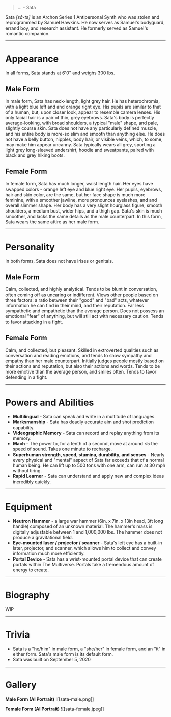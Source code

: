> *...* - Sata


Sata *\[sā-tə\]* is an Archon Series 1 Antipersonal Synth who was stolen and reprogrammed by Samuel Hawkins. He now serves as Samuel's bodyguard, errand boy, and research assistant. He formerly served as Samuel's romantic companion. 
***
# Appearance
In all forms, Sata stands at 6'0" and weighs 300 lbs.
## Male Form
In male form, Sata has neck-length, light grey hair. He has heterochromia, with a light blue left and and orange right eye. His pupils are similar to that of a human, but, upon closer look, appear to resemble camera lenses. His only facial hair is a pair of thin, grey eyebrows. Sata's body is perfectly average-looking, with broad shoulders, a typical "male" shape, and pale, slightly course skin. Sata does not have any particularly defined muscle, and his entire body is more-so slim and smooth than anything else. He does not have a belly button, nipples, body hair, or visible veins, which, to some, may make him appear uncanny. Sata typically wears all grey, sporting a light grey long-sleeved undershirt, hoodie and sweatpants, paired with black and grey hiking boots.

## Female Form
In female form, Sata has much longer, waist length hair. Her eyes have swapped colors - orange left eye and blue right eye. Her pupils, eyebrows, hair and skin color, are the same, but her face shape is much more feminine, with a smoother jawline, more pronounces eyelashes, and and overall slimmer shape. Her body has a very slight hourglass figure, smooth shoulders, a medium bust, wider hips, and a thigh gap. Sata's skin is much smoother, and lacks the same details as the male counterpart. In this form, Sata wears the same attire as her male form.
***
# Personality
In both forms, Sata does not have irises or genitals.

## Male Form
Calm, collected, and highly analytical. Tends to be blunt in conversation, often coming off as uncaring or indifferent. Views other people based on three factors: a ratio between their "good" and "bad" acts, whatever information he can find in their mind, and their reputation. Far less sympathetic and empathetic than the average person. Does not possess an emotional "fear" of anything, but will still act with necessary caution. Tends to favor attacking in a fight.

## Female Form
Calm, and collected, but pleasant. Skilled in extroverted qualities such as conversation and reading emotions, and tends to show sympathy and empathy than her male counterpart. Initially judges people mostly based on their actions and reputation, but also their actions and words. Tends to be more emotive than the average person, and smiles often. Tends to favor defending in a fight.
***
# Powers and Abilities
- **Multilingual** - Sata can speak and write in a multitude of languages.
- **Marksmanship** - Sata has deadly accurate aim and shot prediction capability.
- **Videographic Memory** - Sata can record and replay anything from its memory.
- **Mach** - The power to, for a tenth of a second, move at around $\times 5$ the speed of sound. Takes one minute to recharge.
- **Superhuman strength, speed, stamina, durability, and senses** - Nearly every physical and "mental" aspect of Sata far exceeds that of a normal human being. He can lift up to 500 tons with one arm, can run at 30 mph without tiring.
- **Rapid Learner** - Sata can understand and apply new and complex ideas incredibly quickly.
***
# Equipment
- **Neutron Hammer** - a large war hammer (6in. x 7in. x 13in head, 3ft long handle) composed of an unknown material. The hammer's mass is digitally adjustable between 1 and 1,000,000 lbs. The hammer does not produce a gravitational field.
- **Eye-mounted laser / projector / scanner** - Sata's left eye has a built-in later, projector, and scanner, which allows him to collect and convey information much more efficiently. 
- **Portal Device** - Sata has a wrist-mounted portal device that can create portals within The Multiverse. Portals take a tremendous amount of energy to create.
***
# Biography
WIP
***
# Trivia
- Sata is a "he/him" in male form, a "she/her" in female form, and an "it" in either form. Sata's male form is its default form.
- Sata was built on September 5, 2020
***
# Gallery
**Male Form (AI Portrait)**
![[sata-male.png]]

**Female Form (AI Portrait)**
![[sata-female.jpeg]]